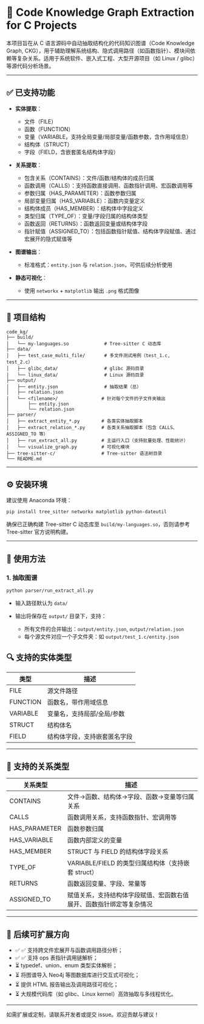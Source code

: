 # 📘 Code Knowledge Graph Extraction for C Projects

本项目旨在从 C 语言源码中自动抽取结构化的代码知识图谱（Code Knowledge Graph, CKG），用于辅助理解系统结构、隐式调用路径（如函数指针）、模块间依赖等复杂关系。适用于系统软件、嵌入式工程、大型开源项目（如 Linux / glibc）等源代码分析场景。

---

## ✅ 已支持功能

* **实体提取**：

  * 文件（FILE）
  * 函数（FUNCTION）
  * 变量（VARIABLE，支持全局变量/局部变量/函数参数，含作用域信息）
  * 结构体（STRUCT）
  * 字段（FIELD，含嵌套匿名结构体字段）

* **关系提取**：

  * 包含关系（CONTAINS）：文件/函数/结构体的成员归属
  * 函数调用（CALLS）：支持函数直接调用、函数指针调用、宏函数调用等
  * 参数归属（HAS\_PARAMETER）：函数参数归属
  * 局部变量归属（HAS\_VARIABLE）：函数内变量定义
  * 结构体成员（HAS\_MEMBER）：结构体中字段定义
  * 类型归属（TYPE\_OF）：变量/字段归属的结构体类型
  * 函数返回（RETURNS）：函数返回变量或结构体字段
  * 指针赋值（ASSIGNED\_TO）：包括函数指针赋值、结构体字段赋值、通过宏展开的隐式赋值等

* **图谱输出**：

  * 标准格式：`entity.json` 与 `relation.json`，可供后续分析使用

* **静态可视化**：

  * 使用 `networkx` + `matplotlib` 输出 `.png` 格式图像

---

## 📁 项目结构

```
code_kg/
├── build/
│   └── my-languages.so             # Tree-sitter C 动态库
├── data/
│   ├── test_case_multi_file/       # 多文件测试用例（test_1.c, test_2.c）
│   ├── glibc_data/                 # glibc 源码目录
│   └── linux_data/                 # Linux 源码目录
├── output/
│   ├── entity.json                 # 抽取结果（总）
│   ├── relation.json
│   └── <filename>/                # 针对每个文件的子文件夹输出
│       ├── entity.json
│       └── relation.json
├── parser/
│   ├── extract_entity_*.py        # 各类实体抽取脚本
│   ├── extract_relation_*.py      # 各类关系抽取脚本（包含 CALLS、ASSIGNED_TO 等）
│   ├── run_extract_all.py         # 主运行入口（支持批量处理、性能统计）
│   └── visualize_graph.py         # 可视化模块
├── tree-sitter-c/                 # Tree-sitter 语法树目录
└── README.md
```

---

## ⚙️ 安装环境

建议使用 Anaconda 环境：

```bash
pip install tree_sitter networkx matplotlib python-dateutil
```

确保已正确构建 Tree-sitter C 动态库至 `build/my-languages.so`，否则请参考 Tree-sitter 官方说明构建。

---

## 🧪 使用方法

### 1. 抽取图谱

```bash
python parser/run_extract_all.py
```

* 输入路径默认为 `data/`
* 输出将保存在 `output/` 目录下，支持：

  * 所有文件的合并输出：`output/entity.json`, `output/relation.json`
  * 每个源文件对应一个子文件夹：如 `output/test_1.c/entity.json`

## 🔍 支持的实体类型

| 类型       | 描述             |
| -------- | -------------- |
| FILE     | 源文件路径          |
| FUNCTION | 函数名，带作用域信息     |
| VARIABLE | 变量名，支持局部/全局/参数 |
| STRUCT   | 结构体名           |
| FIELD    | 结构体字段，支持嵌套匿名字段 |

---

## 🔗 支持的关系类型

| 关系类型           | 描述                                   |
| -------------- | ------------------------------------ |
| CONTAINS       | 文件→函数、结构体→字段、函数→变量等归属关系              |
| CALLS          | 函数调用关系，支持函数指针、宏调用等                   |
| HAS\_PARAMETER | 函数参数归属                               |
| HAS\_VARIABLE  | 函数内部定义的变量                            |
| HAS\_MEMBER    | STRUCT 与 FIELD 的结构体字段关系              |
| TYPE\_OF       | VARIABLE/FIELD 的类型归属结构体（支持嵌套 struct） |
| RETURNS        | 函数返回变量、字段、常量等                        |
| ASSIGNED\_TO   | 赋值关系，支持结构体字段赋值、宏函数右值展开、函数指针绑定等复杂情况   |

---

## 📌 后续可扩展方向

* ✅ ✅ 支持跨文件宏展开与函数调用路径分析；
* ✅ ✅ 支持 ops 表指针调用链解析；
* ⏳ typedef、union、enum 类型实体解析；
* ⏳ 将图谱导入 Neo4j 等图数据库进行交互式可视化；
* ⏳ 提供 HTML 报告输出及调用路径可视化；
* ⏳ 大规模代码库（如 glibc、Linux kernel）高效抽取与多线程优化。

---

如需扩展或定制，请联系开发者或提交 issue。欢迎贡献与建议！
